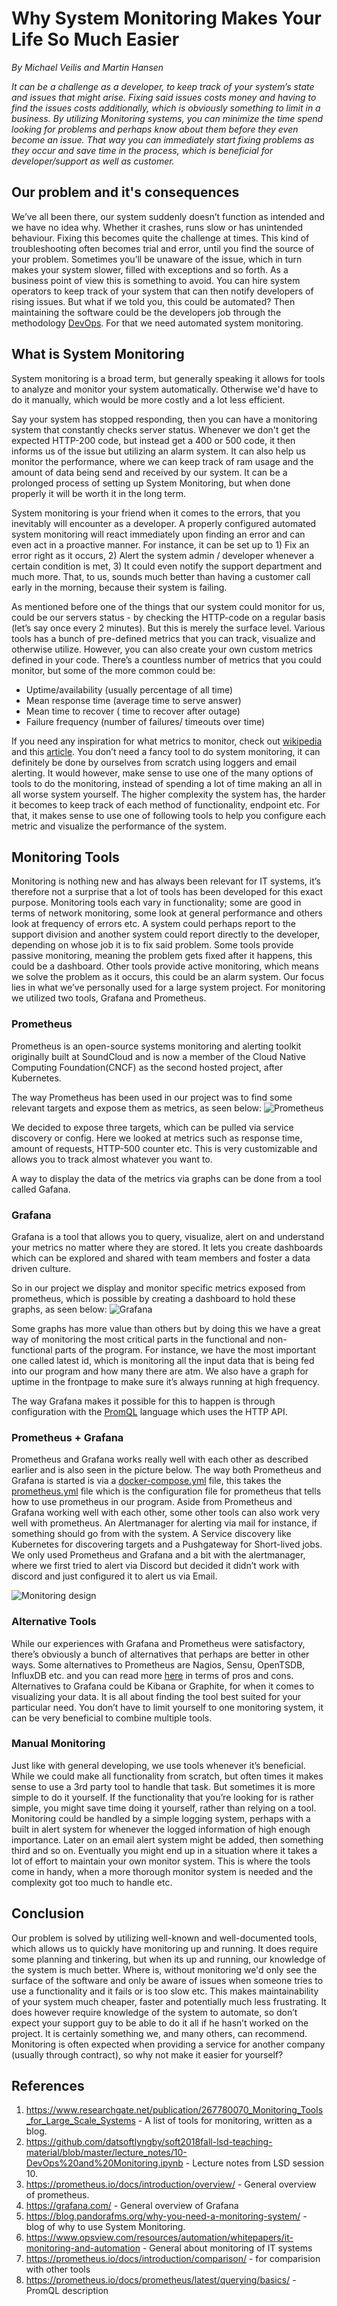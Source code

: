 # Why System Monitoring Makes Your Life So Much Easier
*By Michael Veilis and Martin Hansen*

*It can be a challenge as a developer, to keep track of your system’s state and issues that might arise. Fixing said issues costs money and having to find the issues costs additionally, which is obviously something to limit in a business. By utilizing Monitoring systems, you can minimize the time spend looking for problems and perhaps know about them before they even become an issue. That way you can immediately start fixing problems as they occur and save time in the process, which is beneficial for developer/support as well as customer.*

## Our problem and it's consequences
We’ve all been there, our system suddenly doesn’t function as intended and we have no idea why. Whether it crashes, runs slow or has unintended behaviour. Fixing this becomes quite the challenge at times. This kind of troubleshooting often becomes trial and error, until you find the source of your problem. Sometimes you’ll be unaware of the issue, which in turn makes your system slower, filled with exceptions and so forth. As a business point of view this is something to avoid. You can hire system operators to keep track of your system that can then notify developers of rising issues. But what if we told you, this could be automated? Then maintaining the software could be the developers job through the methodology [DevOps](https://github.com/datsoftlyngby/soft2018fall-lsd-teaching-material/blob/master/lecture_notes/10-DevOps%20and%20Monitoring.ipynb). For that we need automated system monitoring.  

## What is System Monitoring
System monitoring is a broad term, but generally speaking it allows for tools to analyze and monitor your system automatically. Otherwise we'd have to do it manually, which would be more costly and a lot less efficient.

Say your system has stopped responding, then you can have a monitoring system that constantly checks server status. Whenever we don't get the expected HTTP-200 code, but instead get a 400 or 500 code, it then informs us of the issue but utilizing an alarm system. It can also help us monitor the performance, where we can keep track of ram usage and the amount of data being send and received by our system. It can be a prolonged process of setting up System Monitoring, but when done properly it will be worth it in the long term.

System monitoring is your friend when it comes to the errors, that you inevitably will encounter as a developer. A properly configured automated system monitoring will react immediately upon finding an error and can even act in a proactive manner. For instance, it can be set up to 1) Fix an error right as it occurs, 2) Alert the system admin / developer whenever a certain condition is met, 3) It could even notify the support department and much more. That, to us, sounds much better than having a customer call early in the morning, because their system is failing.

As mentioned before one of the things that our system could monitor for us, could be our servers status - by checking the HTTP-code on a regular basis (let’s say once every 2 minutes). But this is merely the surface level. Various tools has a bunch of pre-defined metrics that you can track, visualize and otherwise utilize. However, you can also create your own custom metrics defined in your code. There’s a countless number of metrics that you could monitor, but some of the more common could be:
- Uptime/availability (usually percentage of all time)
- Mean response time (average time to serve answer)
- Mean time to recover ( time to recover after outage)
- Failure frequency (number of failures/ timeouts over time)

If you need any inspiration for what metrics to monitor, check out [wikipedia](https://en.wikipedia.org/wiki/Service-level_agreement#Common_metrics) and this [article](http://rbsla.ruleml.org/docs/GI-Proceedings-80-2.pdf). 
You don’t need a fancy tool to do system monitoring, it can definitely be done by ourselves from scratch using loggers and email alerting. It would however, make sense to use one of the many options of tools to do the monitoring, instead of spending a lot of time making an all in all worse system yourself. The higher complexity the system has, the harder it becomes to keep track of each method of functionality, endpoint etc. For that, it makes sense to use one of following tools to help you configure each metric and visualize the performance of the system.

## Monitoring Tools
Monitoring is nothing new and has always been relevant for IT systems, it’s therefore not a surprise that a lot of tools has been developed for this exact purpose. Monitoring tools each vary in functionality; some are good in terms of network monitoring, some look at general performance and others look at frequency of errors etc. A system could perhaps report to the support division and another system could report directly to the developer, depending on whose job it is to fix said problem. Some tools provide passive monitoring, meaning the problem gets fixed after it happens, this could be a dashboard.  Other tools provide active monitoring, which means we solve the problem as it occurs, this could be an alarm system. Our focus lies in what we’ve personally used for a large system project. For monitoring we utilized two tools, Grafana and Prometheus.

### Prometheus
Prometheus is an open-source systems monitoring and alerting toolkit originally built at SoundCloud and is now a member of the Cloud Native Computing Foundation(CNCF) as the second hosted project, after Kubernetes.

The way Prometheus has been used in our project was to find some relevant targets and expose them as metrics, as seen below:
![Prometheus](https://github.com/KLMM-LSD/UFO-blog-entry-Michael-Martin/blob/master/Resources/Prometheus.JPG)

We decided to expose three targets, which can be pulled via service discovery or config. Here we looked at metrics such as response time, amount of requests, HTTP-500 counter etc. This is very customizable and allows you to track almost whatever you want to. 

A way to display the data of the metrics via graphs can be done from a tool called Gafana.

### Grafana 
Grafana is a tool that allows you to query, visualize, alert on and understand your metrics no matter where they are stored. It lets you create dashboards which can be explored and shared with team members and foster a data driven culture.

So in our project we display and monitor specific metrics exposed from prometheus, which is possible by creating a dashboard to hold these graphs, as seen below:
![Grafana](https://github.com/KLMM-LSD/UFO-blog-entry-Michael-Martin/blob/master/Resources/Grafana.JPG)

Some graphs has more value than others but by doing this we have a great way of monitoring the most critical parts in the functional and non-functional parts of the program.
For instance, we have the most important one called latest id, which is monitoring all the input data that is being fed into our program and how many there are atm. We also have a graph for uptime in the frontpage to make sure it’s always running at high frequency.

The way Grafana makes it possible for this to happen is through configuration with the [PromQL](https://prometheus.io/docs/prometheus/latest/querying/basics/) language which uses the HTTP API.

### Prometheus + Grafana
Prometheus and Grafana works really well with each other as described earlier and is also seen in the picture below. The way both Prometheus and Grafana is started is via a [docker-compose.yml](https://github.com/KLMM-LSD/UFO-blog-entry-Michael-Martin/blob/master/Resources/Docker-compose.JPG) file, this takes the [prometheus.yml](https://github.com/KLMM-LSD/UFO-blog-entry-Michael-Martin/blob/master/Resources/PromYaml.JPG) file which is the configuration file for prometheus that tells how to use prometheus in our program. Aside from Prometheus and Grafana working well with each other, some other tools can also work very well with prometheus. An Alertmanager for alerting via mail for instance, if something should go from with the system. A Service discovery like Kubernetes for discovering targets and a Pushgateway for Short-lived jobs. We only used Prometheus and Grafana and a bit with the alertmanager, where we first tried to alert via Discord but decided it didn’t work with discord and just configured it to alert us via Email.

![Monitoring design](https://github.com/KLMM-LSD/UFO-blog-entry-Michael-Martin/blob/master/Resources/Monitoring-design.JPG)

### Alternative Tools
While our experiences with Grafana and Prometheus were satisfactory, there’s obviously a bunch of alternatives that perhaps are better in other ways. Some alternatives to Prometheus are Nagios, Sensu, OpenTSDB, InfluxDB etc. and you can read more [here](https://prometheus.io/docs/introduction/comparison/) in terms of pros and cons. Alternatives to Grafana could be Kibana or Graphite, for when it comes to visualizing your data. It is all about finding the tool best suited for your particular need. You don’t have to limit yourself to one monitoring system, it can be very beneficial to combine multiple tools. 

### Manual Monitoring
Just like with general developing, we use tools whenever it’s beneficial. While we could make all functionality from scratch, but often times it makes sense to use a 3rd party tool to handle that task. But sometimes it is more simple to do it yourself. If the functionality that you’re looking for is rather simple, you might save time doing it yourself, rather than relying on a tool. Monitoring could be handled by a simple logging system, perhaps with a built in alert system for whenever the logged information of high enough importance. Later on an email alert system might be added, then something third and so on. Eventually you might end up in a situation where it takes a lot of effort to maintain your own monitor system. This is where the tools come in handy, when a more thorough monitor system is needed and the complexity got too much to handle etc.

## Conclusion
Our problem is solved by utilizing well-known and well-documented tools, which allows us to quickly have monitoring up and running. It does require some planning and tinkering, but when its up and running, our knowledge of the system is much better. Where is, without monitoring we'd only see the surface of the software and only be aware of issues when someone tries to use a functionality and it fails or is too slow etc. This makes maintainability of your system much cheaper, faster and potentially much less frustrating. It does however require knowledge of the system to automate, so don’t expect your support guy to be able to do it all if he hasn’t worked on the project. It is certainly something we, and many others, can recommend. Monitoring is often expected when providing a service for another company (usually through contract), so why not make it easier for yourself?

## References 
1. https://www.researchgate.net/publication/267780070_Monitoring_Tools_for_Large_Scale_Systems - A list of tools for monitoring, written as a blog.
2. https://github.com/datsoftlyngby/soft2018fall-lsd-teaching-material/blob/master/lecture_notes/10-DevOps%20and%20Monitoring.ipynb - Lecture notes from LSD session 10.
3. https://prometheus.io/docs/introduction/overview/ - General overview of prometheus.
4. https://grafana.com/ - General overview of Grafana
5. https://blog.pandorafms.org/why-you-need-a-monitoring-system/ - blog of why to use System Monitoring.
6. https://www.opsview.com/resources/automation/whitepapers/it-monitoring-and-automation - General about monitoring of IT systems
7. https://prometheus.io/docs/introduction/comparison/ - for comparision with other tools
8. https://prometheus.io/docs/prometheus/latest/querying/basics/ - PromQL description
